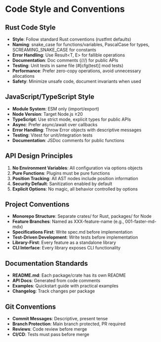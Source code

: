 # Code Style and Conventions

## Rust Code Style
- **Style**: Follow standard Rust conventions (rustfmt defaults)
- **Naming**: snake_case for functions/variables, PascalCase for types, SCREAMING_SNAKE_CASE for constants
- **Error Handling**: Use Result<T, E> for fallible operations
- **Documentation**: Doc comments (///) for public APIs
- **Testing**: Unit tests in same file (#[cfg(test)] mod tests)
- **Performance**: Prefer zero-copy operations, avoid unnecessary allocations
- **Safety**: Minimize unsafe code, document invariants when used

## JavaScript/TypeScript Style
- **Module System**: ESM only (import/export)
- **Node Version**: Target Node.js ≥20
- **TypeScript**: Use strict mode, explicit types for public APIs
- **Async**: Prefer async/await over callbacks
- **Error Handling**: Throw Error objects with descriptive messages
- **Testing**: Vitest for unit/integration tests
- **Documentation**: JSDoc comments for public functions

## API Design Principles
1. **No Environment Variables**: All configuration via options objects
2. **Pure Functions**: Plugins must be pure functions
3. **Position Tracking**: All AST nodes include position information
4. **Security Default**: Sanitization enabled by default
5. **Explicit Options**: No magic, all behavior controlled by options

## Project Conventions
- **Monorepo Structure**: Separate crates/ for Rust, packages/ for Node
- **Feature Branches**: Named as XXX-feature-name (e.g., 001-faster-md-mdx)
- **Specifications First**: Write spec.md before implementation
- **Test-Driven Development**: Write tests before implementation
- **Library-First**: Every feature as a standalone library
- **CLI Interface**: Every library exposes CLI functionality

## Documentation Standards
- **README.md**: Each package/crate has its own README
- **API Docs**: Generated from code comments
- **Examples**: Quickstart guide with practical examples
- **Changelog**: Track changes per package

## Git Conventions
- **Commit Messages**: Descriptive, present tense
- **Branch Protection**: Main branch protected, PR required
- **Reviews**: Code review before merge
- **CI/CD**: Tests must pass before merge